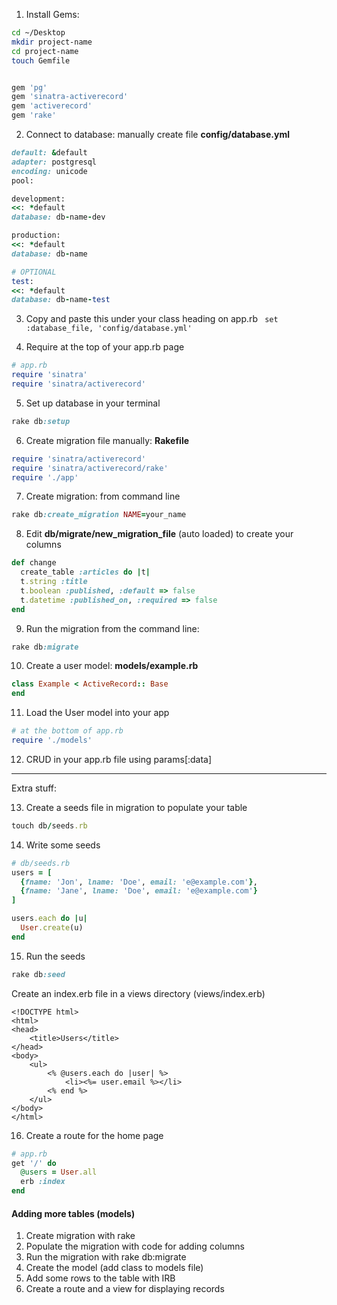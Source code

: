 1. Install Gems:

```bash
cd ~/Desktop
mkdir project-name
cd project-name
touch Gemfile
```

```ruby

gem 'pg'
gem 'sinatra-activerecord'
gem 'activerecord'
gem 'rake'
```

2. Connect to database: manually create file **config/database.yml**
```ruby
default: &default
adapter: postgresql
encoding: unicode
pool:

development:
<<: *default
database: db-name-dev

production:
<<: *default
database: db-name

# OPTIONAL
test:
<<: *default
database: db-name-test
```

3. Copy and paste this under your class heading on app.rb
``` set :database_file, 'config/database.yml'```

4. Require at the top of your app.rb page
```ruby
# app.rb
require 'sinatra'
require 'sinatra/activerecord'
```

5. Set up database in your terminal
```ruby
rake db:setup
```

6. Create migration file manually: **Rakefile**
```ruby
require 'sinatra/activerecord'
require 'sinatra/activerecord/rake'
require './app'
```

7. Create migration: from command line
```ruby
rake db:create_migration NAME=your_name
```

8. Edit **db/migrate/new_migration_file** (auto loaded) to create your columns
```ruby
def change
  create_table :articles do |t|
  t.string :title
  t.boolean :published, :default => false
  t.datetime :published_on, :required => false
end
```

9. Run the migration from the command line:
```ruby
rake db:migrate
```

10. Create a user model: **models/example.rb**
```ruby
class Example < ActiveRecord:: Base
end
```

11. Load the User model into your app

```ruby
# at the bottom of app.rb
require './models'
```

12. CRUD in your app.rb file using params[:data]


---

Extra stuff:

13. Create a seeds file in migration to populate your table

```ruby
touch db/seeds.rb
```

14. Write some seeds

```ruby
# db/seeds.rb
users = [
  {fname: 'Jon', lname: 'Doe', email: 'e@example.com'},
  {fname: 'Jane', lname: 'Doe', email: 'e@example.com'}
]

users.each do |u|
  User.create(u)
end
```

15. Run the seeds

```ruby
rake db:seed
```

Create an index.erb file in a views directory (views/index.erb)

```erb
<!DOCTYPE html>
<html>
<head>
    <title>Users</title>
</head>
<body>
    <ul>
        <% @users.each do |user| %>
            <li><%= user.email %></li>
        <% end %>
    </ul>
</body>
</html>
```

16. Create a route for the home page

```ruby
# app.rb
get '/' do
  @users = User.all
  erb :index
end
```

#### Adding more tables (models)

1. Create migration with rake
1. Populate the migration with code for adding columns
1. Run the migration with rake db:migrate
1. Create the model (add class to models file)
1. Add some rows to the table with IRB
1. Create a route and a view for displaying records
       
       
       
      
